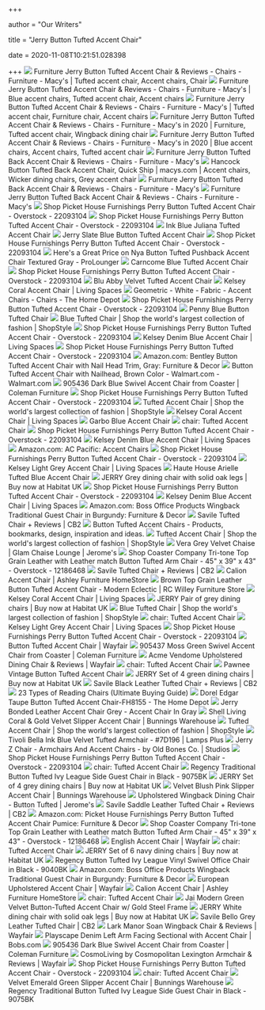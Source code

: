 +++
        
author = "Our Writers"
        
title = "Jerry Button Tufted Accent Chair"
        
date = 2020-11-08T10:21:51.028398
        
+++
[ ![](https://i.pinimg.com/originals/12/c9/3e/12c93ed1298b7d422957f87d79644fcd.jpg)](https://i.pinimg.com/originals/12/c9/3e/12c93ed1298b7d422957f87d79644fcd.jpg) Furniture Jerry Button Tufted Accent Chair & Reviews - Chairs - Furniture -  Macy's | Tufted accent chair, Accent chairs, Chair
[ ![](https://i.pinimg.com/564x/a3/e0/19/a3e01954f9b254a15b33ffb3aae960c0.jpg)](https://i.pinimg.com/564x/a3/e0/19/a3e01954f9b254a15b33ffb3aae960c0.jpg) Furniture Jerry Button Tufted Accent Chair & Reviews - Chairs - Furniture -  Macy's | Blue accent chairs, Tufted accent chair, Accent chairs
[ ![](https://i.pinimg.com/564x/2b/0e/f3/2b0ef357cc0db09a89e33db29d3df23f.jpg)](https://i.pinimg.com/564x/2b/0e/f3/2b0ef357cc0db09a89e33db29d3df23f.jpg) Furniture Jerry Button Tufted Accent Chair & Reviews - Chairs - Furniture -  Macy's | Tufted accent chair, Furniture chair, Accent chairs
[ ![](https://i.pinimg.com/474x/52/14/11/52141154907c665cc41e5a43797312e9.jpg)](https://i.pinimg.com/474x/52/14/11/52141154907c665cc41e5a43797312e9.jpg) Furniture Jerry Button Tufted Accent Chair & Reviews - Chairs - Furniture -  Macy's in 2020 | Furniture, Tufted accent chair, Wingback dining chair
[ ![](https://i.pinimg.com/originals/34/a8/8c/34a88c815a557f7591b86f1652b84d08.jpg)](https://i.pinimg.com/originals/34/a8/8c/34a88c815a557f7591b86f1652b84d08.jpg) Furniture Jerry Button Tufted Accent Chair & Reviews - Chairs - Furniture -  Macy's in 2020 | Blue accent chairs, Accent chairs, Tufted accent chair
[ ![](https://slimages.macysassets.com/is/image/MCY/products/8/optimized/9699198_fpx.tif?op_sharpen=1&wid=591&fit=fit,1&$filtersm$)](https://slimages.macysassets.com/is/image/MCY/products/8/optimized/9699198_fpx.tif?op_sharpen=1&wid=591&fit=fit,1&$filtersm$) Furniture Jerry Button Tufted Back Accent Chair & Reviews - Chairs -  Furniture - Macy's
[ ![](https://i.pinimg.com/474x/87/5d/4a/875d4a5330938ab5fa47ea102cf2c8ed.jpg)](https://i.pinimg.com/474x/87/5d/4a/875d4a5330938ab5fa47ea102cf2c8ed.jpg) Hancock Button Tufted Back Accent Chair, Quick Ship | macys.com | Accent  chairs, Wicker dining chairs, Grey accent chair
[ ![](https://slimages.macysassets.com/is/image/MCY/products/7/optimized/9699197_fpx.tif?op_sharpen=1&wid=591&fit=fit,1&$filtersm$)](https://slimages.macysassets.com/is/image/MCY/products/7/optimized/9699197_fpx.tif?op_sharpen=1&wid=591&fit=fit,1&$filtersm$) Furniture Jerry Button Tufted Back Accent Chair & Reviews - Chairs -  Furniture - Macy's
[ ![](https://slimages.macysassets.com/is/image/MCY/products/6/optimized/9699196_fpx.tif?op_sharpen=1&wid=591&fit=fit,1&$filtersm$)](https://slimages.macysassets.com/is/image/MCY/products/6/optimized/9699196_fpx.tif?op_sharpen=1&wid=591&fit=fit,1&$filtersm$) Furniture Jerry Button Tufted Back Accent Chair & Reviews - Chairs -  Furniture - Macy's
[ ![](https://ak1.ostkcdn.com/images/products/22093104/Picket-House-Furnishings-Perry-Button-Tufted-Accent-Chair-dfbcdc58-5c3b-43f1-bf82-45bd32de8e7a_600.jpg?impolicy=medium)](https://ak1.ostkcdn.com/images/products/22093104/Picket-House-Furnishings-Perry-Button-Tufted-Accent-Chair-dfbcdc58-5c3b-43f1-bf82-45bd32de8e7a_600.jpg?impolicy=medium) Shop Picket House Furnishings Perry Button Tufted Accent Chair - Overstock  - 22093104
[ ![](https://ak1.ostkcdn.com/images/products/22093104/Picket-House-Furnishings-Perry-Button-Tufted-Accent-Chair-50f4489c-051d-4d9f-a045-2919905db00b_600.jpg?impolicy=medium)](https://ak1.ostkcdn.com/images/products/22093104/Picket-House-Furnishings-Perry-Button-Tufted-Accent-Chair-50f4489c-051d-4d9f-a045-2919905db00b_600.jpg?impolicy=medium) Shop Picket House Furnishings Perry Button Tufted Accent Chair - Overstock  - 22093104
[ ![](https://cdn.decorpad.com/photos/2016/12/25/m_deep-navy-tufted-blue-button-tuft-wide-back-accent-chair.jpeg)](https://cdn.decorpad.com/photos/2016/12/25/m_deep-navy-tufted-blue-button-tuft-wide-back-accent-chair.jpeg) Ink Blue Juliana Tufted Accent Chair
[ ![](https://cdn.decorpad.com/photos/2019/07/17/m_curved-tapered-light-scarlet-blue-tufted-accent-chair.jpeg)](https://cdn.decorpad.com/photos/2019/07/17/m_curved-tapered-light-scarlet-blue-tufted-accent-chair.jpeg) Jerry Slate Blue Button Tufted Accent Chair
[ ![](https://ak1.ostkcdn.com/images/products/22093104/Picket-House-Furnishings-Perry-Button-Tufted-Accent-Chair-a37b02f1-f139-476f-8ad3-694c0fe468b4_600.jpg?impolicy=medium)](https://ak1.ostkcdn.com/images/products/22093104/Picket-House-Furnishings-Perry-Button-Tufted-Accent-Chair-a37b02f1-f139-476f-8ad3-694c0fe468b4_600.jpg?impolicy=medium) Shop Picket House Furnishings Perry Button Tufted Accent Chair - Overstock  - 22093104
[ ![](https://images.prod.meredith.com/product/f240eb870f3a342e59f8125ec0482dec/1597960829900/l/nya-button-tufted-pushback-accent-chair-textured-gray-prolounger)](https://images.prod.meredith.com/product/f240eb870f3a342e59f8125ec0482dec/1597960829900/l/nya-button-tufted-pushback-accent-chair-textured-gray-prolounger) Here's a Great Price on Nya Button Tufted Pushback Accent Chair Textured  Gray - ProLounger
[ ![](https://cdn.decorpad.com/photos/2016/12/30/retro-tuft-streamline-tufted-arm-button-tufting-light-blue-accent-chair.jpeg)](https://cdn.decorpad.com/photos/2016/12/30/retro-tuft-streamline-tufted-arm-button-tufting-light-blue-accent-chair.jpeg) Carncome Blue Tufted Accent Chair
[ ![](https://ak1.ostkcdn.com/images/products/22093104/Picket-House-Furnishings-Perry-Button-Tufted-Accent-Chair-23f6009c-b7d3-4685-8885-7b65a69b963b_600.jpg?impolicy=medium)](https://ak1.ostkcdn.com/images/products/22093104/Picket-House-Furnishings-Perry-Button-Tufted-Accent-Chair-23f6009c-b7d3-4685-8885-7b65a69b963b_600.jpg?impolicy=medium) Shop Picket House Furnishings Perry Button Tufted Accent Chair - Overstock  - 22093104
[ ![](https://cdn.decorpad.com/photos/2017/10/06/velvet-tufted-accent-sloped-arms-blue-chair.jpeg)](https://cdn.decorpad.com/photos/2017/10/06/velvet-tufted-accent-sloped-arms-blue-chair.jpeg) Blu Abby Velvet Tufted Accent Chair
[ ![](https://www.livingspaces.com/globalassets/productassets/200000-299999/240000-249999/244000-244999/244400-244499/244490/244490_orange_fabric_accent_chair_1.jpg?w=1911&h=1288&mode=pad)](https://www.livingspaces.com/globalassets/productassets/200000-299999/240000-249999/244000-244999/244400-244499/244490/244490_orange_fabric_accent_chair_1.jpg?w=1911&h=1288&mode=pad) Kelsey Coral Accent Chair | Living Spaces
[ ![](https://images.homedepot-static.com/productImages/8dcd8551-5216-4c89-a6fd-ac7f9e49dd1d/svn/white-ac-pacific-accent-chairs-jerry-c-64_400.jpg)](https://images.homedepot-static.com/productImages/8dcd8551-5216-4c89-a6fd-ac7f9e49dd1d/svn/white-ac-pacific-accent-chairs-jerry-c-64_400.jpg) Geometric - White - Fabric - Accent Chairs - Chairs - The Home Depot
[ ![](https://ak1.ostkcdn.com/images/products/22093104/Picket-House-Furnishings-Perry-Button-Tufted-Accent-Chair-fce923ff-6bd9-41a8-b54f-0d1dacb79515_600.jpg?impolicy=medium)](https://ak1.ostkcdn.com/images/products/22093104/Picket-House-Furnishings-Perry-Button-Tufted-Accent-Chair-fce923ff-6bd9-41a8-b54f-0d1dacb79515_600.jpg?impolicy=medium) Shop Picket House Furnishings Perry Button Tufted Accent Chair - Overstock  - 22093104
[ ![](https://cdn.decorpad.com/photos/2020/04/16/button-angled-legs-penny-low-back-tufted-blue-chair.jpeg)](https://cdn.decorpad.com/photos/2020/04/16/button-angled-legs-penny-low-back-tufted-blue-chair.jpeg) Penny Blue Button Tufted Chair
[ ![](https://img.shopstyle-cdn.com/sim/de/ee/deeef259ee36b97a3edf60a8ce4a81f5_xlarge/mjl-furniture-designs-samantha-button-tufted-upholstered-accent-chair.jpg)](https://img.shopstyle-cdn.com/sim/de/ee/deeef259ee36b97a3edf60a8ce4a81f5_xlarge/mjl-furniture-designs-samantha-button-tufted-upholstered-accent-chair.jpg) Blue Tufted Chair | Shop the world's largest collection of fashion |  ShopStyle
[ ![](https://ak1.ostkcdn.com/images/products/22093104/Picket-House-Furnishings-Perry-Button-Tufted-Accent-Chair-2f856eaa-80b7-417c-ab0e-ed3c79117d6e_600.jpg?impolicy=medium)](https://ak1.ostkcdn.com/images/products/22093104/Picket-House-Furnishings-Perry-Button-Tufted-Accent-Chair-2f856eaa-80b7-417c-ab0e-ed3c79117d6e_600.jpg?impolicy=medium) Shop Picket House Furnishings Perry Button Tufted Accent Chair - Overstock  - 22093104
[ ![](https://www.livingspaces.com/globalassets/productassets/200000-299999/240000-249999/244000-244999/244400-244499/244491/244491_blue_fabric_accent_chair_v2_signature_01.jpg?w=1911&h=1288&mode=pad)](https://www.livingspaces.com/globalassets/productassets/200000-299999/240000-249999/244000-244999/244400-244499/244491/244491_blue_fabric_accent_chair_v2_signature_01.jpg?w=1911&h=1288&mode=pad) Kelsey Denim Blue Accent Chair | Living Spaces
[ ![](https://ak1.ostkcdn.com/images/products/22093104/Picket-House-Furnishings-Perry-Button-Tufted-Accent-Chair-1ff09dd9-9528-4332-a8f1-7b4ccde07104_600.jpg?impolicy=medium)](https://ak1.ostkcdn.com/images/products/22093104/Picket-House-Furnishings-Perry-Button-Tufted-Accent-Chair-1ff09dd9-9528-4332-a8f1-7b4ccde07104_600.jpg?impolicy=medium) Shop Picket House Furnishings Perry Button Tufted Accent Chair - Overstock  - 22093104
[ ![](https://m.media-amazon.com/images/I/71FZeKa6eIL._AC_SS350_.jpg)](https://m.media-amazon.com/images/I/71FZeKa6eIL._AC_SS350_.jpg) Amazon.com: Bentley Button Tufted Accent Chair with Nail Head Trim, Gray:  Furniture & Decor
[ ![](https://i5.walmartimages.com/asr/ee75dd30-ff09-470d-8611-8f77c86f9a03_1.48ba5d82b0ae51348963966c292f08ad.jpeg)](https://i5.walmartimages.com/asr/ee75dd30-ff09-470d-8611-8f77c86f9a03_1.48ba5d82b0ae51348963966c292f08ad.jpeg) Button Tufted Accent Chair with Nailhead, Brown Color - Walmart.com -  Walmart.com
[ ![](https://d9dvmj2a7k2dc.cloudfront.net/catalog/product/cache/1/image/731x481/17f82f742ffe127f42dca9de82fb58b1/9/0/905436_1a_cst20191.jpg)](https://d9dvmj2a7k2dc.cloudfront.net/catalog/product/cache/1/image/731x481/17f82f742ffe127f42dca9de82fb58b1/9/0/905436_1a_cst20191.jpg) 905436 Dark Blue Swivel Accent Chair from Coaster | Coleman Furniture
[ ![](https://ak1.ostkcdn.com/images/products/22093104/Picket-House-Furnishings-Perry-Button-Tufted-Accent-Chair-31709d11-b760-4051-a0db-a370d854c6fb_600.jpg?impolicy=medium)](https://ak1.ostkcdn.com/images/products/22093104/Picket-House-Furnishings-Perry-Button-Tufted-Accent-Chair-31709d11-b760-4051-a0db-a370d854c6fb_600.jpg?impolicy=medium) Shop Picket House Furnishings Perry Button Tufted Accent Chair - Overstock  - 22093104
[ ![](https://img.shopstyle-cdn.com/sim/58/c1/58c1e001e8aa09a54ecaa5427fc9a88d_xlarge/furniture-jerry-button-tufted-accent-chair.jpg)](https://img.shopstyle-cdn.com/sim/58/c1/58c1e001e8aa09a54ecaa5427fc9a88d_xlarge/furniture-jerry-button-tufted-accent-chair.jpg) Tufted Accent Chair | Shop the world's largest collection of fashion |  ShopStyle
[ ![](https://www.livingspaces.com/globalassets/productassets/200000-299999/240000-249999/244000-244999/244400-244499/244490/244490_orange_fabric_accent_chair_1.jpg?w=1000&h=674&mode=pad)](https://www.livingspaces.com/globalassets/productassets/200000-299999/240000-249999/244000-244999/244400-244499/244490/244490_orange_fabric_accent_chair_1.jpg?w=1000&h=674&mode=pad) Kelsey Coral Accent Chair | Living Spaces
[ ![](https://cdn.decorpad.com/photos/2015/08/25/blue-nailhead-accent-chair.jpeg)](https://cdn.decorpad.com/photos/2015/08/25/blue-nailhead-accent-chair.jpeg) Garbo Blue Accent Chair
[ ![](https://target.scene7.com/is/image/Target/GUEST_a74fed40-214c-4f48-a8be-dfd46aa42c27?wid=488&hei=488&fmt=pjpeg)](https://target.scene7.com/is/image/Target/GUEST_a74fed40-214c-4f48-a8be-dfd46aa42c27?wid=488&hei=488&fmt=pjpeg) chair: Tufted Accent Chair
[ ![](https://ak1.ostkcdn.com/images/products/22093104/Picket-House-Furnishings-Perry-Button-Tufted-Accent-Chair-182e9d41-f59e-4f08-b161-efd7e29d2ef5_600.jpg?impolicy=medium)](https://ak1.ostkcdn.com/images/products/22093104/Picket-House-Furnishings-Perry-Button-Tufted-Accent-Chair-182e9d41-f59e-4f08-b161-efd7e29d2ef5_600.jpg?impolicy=medium) Shop Picket House Furnishings Perry Button Tufted Accent Chair - Overstock  - 22093104
[ ![](https://www.livingspaces.com/globalassets/productassets/200000-299999/240000-249999/244000-244999/244400-244499/244491/244491_blue_fabric_accent_chair_room_35.jpg?w=415&h=280&mode=pad)](https://www.livingspaces.com/globalassets/productassets/200000-299999/240000-249999/244000-244999/244400-244499/244491/244491_blue_fabric_accent_chair_room_35.jpg?w=415&h=280&mode=pad) Kelsey Denim Blue Accent Chair | Living Spaces
[ ![](https://m.media-amazon.com/images/I/A1w29oYFdJL._AC_SX352_SY330_.jpg)](https://m.media-amazon.com/images/I/A1w29oYFdJL._AC_SX352_SY330_.jpg) Amazon.com: AC Pacific: Accent Chairs
[ ![](https://ak1.ostkcdn.com/images/products/22093104/Picket-House-Furnishings-Perry-Button-Tufted-Accent-Chair-47ebb1ea-5a93-4628-bbaa-c8bc52e307d5_600.jpg?impolicy=medium)](https://ak1.ostkcdn.com/images/products/22093104/Picket-House-Furnishings-Perry-Button-Tufted-Accent-Chair-47ebb1ea-5a93-4628-bbaa-c8bc52e307d5_600.jpg?impolicy=medium) Shop Picket House Furnishings Perry Button Tufted Accent Chair - Overstock  - 22093104
[ ![](https://www.livingspaces.com/globalassets/productassets/200000-299999/240000-249999/244000-244999/244400-244499/244492/244492_grey_fabric_accent_chair_v2_signature_01.jpg?w=1911&h=1288&mode=pad)](https://www.livingspaces.com/globalassets/productassets/200000-299999/240000-249999/244000-244999/244400-244499/244492/244492_grey_fabric_accent_chair_v2_signature_01.jpg?w=1911&h=1288&mode=pad) Kelsey Light Grey Accent Chair | Living Spaces
[ ![](https://cdn.decorpad.com/photos/2017/08/28/arielle-velvet-button-tufted-blue-gold-nailhead-trim-medallion-shaped-back-chair.jpeg)](https://cdn.decorpad.com/photos/2017/08/28/arielle-velvet-button-tufted-blue-gold-nailhead-trim-medallion-shaped-back-chair.jpeg) Haute House Arielle Tufted Blue Accent Chair
[ ![](https://cdn.habitat.co.uk/media/catalog/product/cache/1/image/1200x925/9df78eab33525d08d6e5fb8d27136e95/3/1/317159.jpg)](https://cdn.habitat.co.uk/media/catalog/product/cache/1/image/1200x925/9df78eab33525d08d6e5fb8d27136e95/3/1/317159.jpg) JERRY Grey dining chair with solid oak legs | Buy now at Habitat UK
[ ![](https://ak1.ostkcdn.com/images/products/22093104/Picket-House-Furnishings-Perry-Button-Tufted-Accent-Chair-971443b0-f254-4c1d-8da5-42dabae6c835_600.jpg?impolicy=medium)](https://ak1.ostkcdn.com/images/products/22093104/Picket-House-Furnishings-Perry-Button-Tufted-Accent-Chair-971443b0-f254-4c1d-8da5-42dabae6c835_600.jpg?impolicy=medium) Shop Picket House Furnishings Perry Button Tufted Accent Chair - Overstock  - 22093104
[ ![](https://www.livingspaces.com/globalassets/productassets/200000-299999/240000-249999/244000-244999/244400-244499/244491/244491_blue_fabric_accent_chair_v2_side_02.jpg?w=415&h=280&mode=pad)](https://www.livingspaces.com/globalassets/productassets/200000-299999/240000-249999/244000-244999/244400-244499/244491/244491_blue_fabric_accent_chair_v2_side_02.jpg?w=415&h=280&mode=pad) Kelsey Denim Blue Accent Chair | Living Spaces
[ ![](https://m.media-amazon.com/images/I/81CFohcZdNL._AC_SS350_.jpg)](https://m.media-amazon.com/images/I/81CFohcZdNL._AC_SS350_.jpg) Amazon.com: Boss Office Products Wingback Traditional Guest Chair in  Burgundy: Furniture & Decor
[ ![](https://cb2.scene7.com/is/image/CB2/SavileSlateChairSHF19_1x1/$web_zoom$/190617115949/savile-slate-tufted-chair.jpg)](https://cb2.scene7.com/is/image/CB2/SavileSlateChairSHF19_1x1/$web_zoom$/190617115949/savile-slate-tufted-chair.jpg) Savile Tufted Chair + Reviews | CB2
[ ![](https://cdn.decorpad.com/photos/2016/12/11/m_tufted-side-sky-chic-blue-chair-nailhead-trim-chairs.jpeg)](https://cdn.decorpad.com/photos/2016/12/11/m_tufted-side-sky-chic-blue-chair-nailhead-trim-chairs.jpeg) Button Tufted Accent Chairs - Products, bookmarks, design, inspiration and  ideas.
[ ![](https://img.shopstyle-cdn.com/sim/35/02/35023322f6988ca47c666dd88e1e7e1b_best/mjl-furniture-designs-samantha-button-tufted-upholstered-accent-chair.jpg)](https://img.shopstyle-cdn.com/sim/35/02/35023322f6988ca47c666dd88e1e7e1b_best/mjl-furniture-designs-samantha-button-tufted-upholstered-accent-chair.jpg) Tufted Accent Chair | Shop the world's largest collection of fashion |  ShopStyle
[ ![](https://media.jeromes.com/content/Image/products/AIA01SA05_X.jpg)](https://media.jeromes.com/content/Image/products/AIA01SA05_X.jpg) Vera Grey Velvet Chaise | Glam Chaise Lounge | Jerome's
[ ![](https://ak1.ostkcdn.com/images/products/12186468/Tri-tone-Button-Tufted-Arm-Chair-9a33c0e8-0657-4ece-928a-cbfc3ee61b38.jpg)](https://ak1.ostkcdn.com/images/products/12186468/Tri-tone-Button-Tufted-Arm-Chair-9a33c0e8-0657-4ece-928a-cbfc3ee61b38.jpg) Shop Coaster Company Tri-tone Top Grain Leather with Leather match Button  Tufted Arm Chair - 45" x 39" x 43" - Overstock - 12186468
[ ![](https://cb2.scene7.com/is/image/CB2/item_584_56_1623_0?o9JyonuPT5OxnLH8FYNs?&$web_product_custom_panel_pop$)](https://cb2.scene7.com/is/image/CB2/item_584_56_1623_0?o9JyonuPT5OxnLH8FYNs?&$web_product_custom_panel_pop$) Savile Tufted Chair + Reviews | CB2
[ ![](https://ashleyfurniture.scene7.com/is/image/AshleyFurniture/2070260-10x8-CROP?$AFHS-PDP-Main$)](https://ashleyfurniture.scene7.com/is/image/AshleyFurniture/2070260-10x8-CROP?$AFHS-PDP-Main$) Calion Accent Chair | Ashley Furniture HomeStore
[ ![](https://static.rcwilley.com/products/111829062/Brown-Top-Grain-Leather-Button-Tufted-Accent-Chair---Modern-Eclectic-rcwilley-image1~200.jpg?r=6)](https://static.rcwilley.com/products/111829062/Brown-Top-Grain-Leather-Button-Tufted-Accent-Chair---Modern-Eclectic-rcwilley-image1~200.jpg?r=6) Brown Top Grain Leather Button Tufted Accent Chair - Modern Eclectic | RC  Willey Furniture Store
[ ![](https://www.livingspaces.com/globalassets/productassets/200000-299999/240000-249999/244000-244999/244400-244499/244490/244490_orange_fabric_accent_chair_2.jpg?w=415&h=280&mode=pad)](https://www.livingspaces.com/globalassets/productassets/200000-299999/240000-249999/244000-244999/244400-244499/244490/244490_orange_fabric_accent_chair_2.jpg?w=415&h=280&mode=pad) Kelsey Coral Accent Chair | Living Spaces
[ ![](https://cdn.habitat.co.uk/media/catalog/product/cache/1/image/1200x925/9df78eab33525d08d6e5fb8d27136e95/2/5/253079.jpg)](https://cdn.habitat.co.uk/media/catalog/product/cache/1/image/1200x925/9df78eab33525d08d6e5fb8d27136e95/2/5/253079.jpg) JERRY Pair of grey dining chairs | Buy now at Habitat UK
[ ![](https://img.shopstyle-cdn.com/sim/ec/6d/ec6d5ff99c66795f413c77e099961467_xlarge/house-of-hamptona-overcash-button-tufted-square-tapered-leg-armchair-house-of-hamptona-fabric-slate-blue-velvet.jpg)](https://img.shopstyle-cdn.com/sim/ec/6d/ec6d5ff99c66795f413c77e099961467_xlarge/house-of-hamptona-overcash-button-tufted-square-tapered-leg-armchair-house-of-hamptona-fabric-slate-blue-velvet.jpg) Blue Tufted Chair | Shop the world's largest collection of fashion |  ShopStyle
[ ![](https://images-na.ssl-images-amazon.com/images/I/B1MD60owSSS._SX425_.jpg)](https://images-na.ssl-images-amazon.com/images/I/B1MD60owSSS._SX425_.jpg) chair: Tufted Accent Chair
[ ![](https://www.livingspaces.com/globalassets/productassets/200000-299999/240000-249999/244000-244999/244400-244499/244492/244492_grey_fabric_accent_chair_v2_side_02.jpg?w=415&h=280&mode=pad)](https://www.livingspaces.com/globalassets/productassets/200000-299999/240000-249999/244000-244999/244400-244499/244492/244492_grey_fabric_accent_chair_v2_side_02.jpg?w=415&h=280&mode=pad) Kelsey Light Grey Accent Chair | Living Spaces
[ ![](https://ak1.ostkcdn.com/images/products/22093104/Picket-House-Furnishings-Perry-Button-Tufted-Accent-Chair-cd33bb93-9f7d-45f1-9e71-3b9cee60ad1a_600.jpg?impolicy=medium)](https://ak1.ostkcdn.com/images/products/22093104/Picket-House-Furnishings-Perry-Button-Tufted-Accent-Chair-cd33bb93-9f7d-45f1-9e71-3b9cee60ad1a_600.jpg?impolicy=medium) Shop Picket House Furnishings Perry Button Tufted Accent Chair - Overstock  - 22093104
[ ![](https://secure.img1-fg.wfcdn.com/im/13983293/resize-h600-w600%5Ecompr-r85/8650/86504492/Eshelman+Button+Tufted+Open+Back+20%22+Armchair.jpg)](https://secure.img1-fg.wfcdn.com/im/13983293/resize-h600-w600%5Ecompr-r85/8650/86504492/Eshelman+Button+Tufted+Open+Back+20%22+Armchair.jpg) Button Tufted Accent Chair | Wayfair
[ ![](https://d9dvmj2a7k2dc.cloudfront.net/catalog/product/cache/1/image/731x481/17f82f742ffe127f42dca9de82fb58b1/9/0/905437_1_cst20191.jpg)](https://d9dvmj2a7k2dc.cloudfront.net/catalog/product/cache/1/image/731x481/17f82f742ffe127f42dca9de82fb58b1/9/0/905437_1_cst20191.jpg) 905437 Moss Green Swivel Accent Chair from Coaster | Coleman Furniture
[ ![](https://secure.img1-fg.wfcdn.com/im/34568394/compr-r85/4319/43193118/vendome-upholstered-dining-chair.jpg)](https://secure.img1-fg.wfcdn.com/im/34568394/compr-r85/4319/43193118/vendome-upholstered-dining-chair.jpg) Acme Vendome Upholstered Dining Chair & Reviews | Wayfair
[ ![](https://media.kohlsimg.com/is/image/kohls/3295755_Black?wid=300&hei=300&op_sharpen=1)](https://media.kohlsimg.com/is/image/kohls/3295755_Black?wid=300&hei=300&op_sharpen=1) chair: Tufted Accent Chair
[ ![](https://dkmfya8ektvwj.cloudfront.net/images/D/GetPhotoSigned%20%282%29-18.jpg)](https://dkmfya8ektvwj.cloudfront.net/images/D/GetPhotoSigned%20%282%29-18.jpg) Pawnee Vintage Button Tufted Accent Chair
[ ![](https://cdn.habitat.co.uk/media/catalog/product/cache/1/image/1200x925/9df78eab33525d08d6e5fb8d27136e95/7/8/782384.jpg)](https://cdn.habitat.co.uk/media/catalog/product/cache/1/image/1200x925/9df78eab33525d08d6e5fb8d27136e95/7/8/782384.jpg) JERRY Set of 4 green dining chairs | Buy now at Habitat UK
[ ![](https://cb2.scene7.com/is/image/CB2/SavileChairLthrBlackSHF17_1x1?o9JyonuPT5OxnLH8FYNs)](https://cb2.scene7.com/is/image/CB2/SavileChairLthrBlackSHF17_1x1?o9JyonuPT5OxnLH8FYNs) Savile Black Leather Tufted Chair + Reviews | CB2
[ ![](https://homestratosphere.s3.amazonaws.com/wp-content/uploads/2014/12/headerchair.jpg)](https://homestratosphere.s3.amazonaws.com/wp-content/uploads/2014/12/headerchair.jpg) 23 Types of Reading Chairs (Ultimate Buying Guide)
[ ![](https://images.homedepot-static.com/productImages/35a02030-221d-4c78-a278-945737fbce6f/svn/taupe-faux-leather-dorel-accent-chairs-fh8155-c3_600.jpg)](https://images.homedepot-static.com/productImages/35a02030-221d-4c78-a278-945737fbce6f/svn/taupe-faux-leather-dorel-accent-chairs-fh8155-c3_600.jpg) Dorel Edgar Taupe Button Tufted Accent Chair-FH8155 - The Home Depot
[ ![](https://cdn10.bigcommerce.com/s-8gyotsl3/product_images/uploaded_images/accent-chair-grey.jpg?t=1465344385)](https://cdn10.bigcommerce.com/s-8gyotsl3/product_images/uploaded_images/accent-chair-grey.jpg?t=1465344385) Jerry Bonded Leather Accent Chair Grey - Accent Chair In Gray
[ ![](https://www.bunnings.com.au/cdn-cgi/image/w=800,h=800/https://media-prod-use-1.mirakl.net/SOURCE/5f18ecf24ce24d07aa1f24059f19e9d5)](https://www.bunnings.com.au/cdn-cgi/image/w=800,h=800/https://media-prod-use-1.mirakl.net/SOURCE/5f18ecf24ce24d07aa1f24059f19e9d5) Shell Living Coral & Gold Velvet Slipper Accent Chair | Bunnings Warehouse
[ ![](https://img.shopstyle-cdn.com/sim/01/f8/01f8fe4b20e00b65a8f5ef8132af2dd9_best/mjl-furniture-designs-samantha-button-tufted-upholstered-accent-chair.jpg)](https://img.shopstyle-cdn.com/sim/01/f8/01f8fe4b20e00b65a8f5ef8132af2dd9_best/mjl-furniture-designs-samantha-button-tufted-upholstered-accent-chair.jpg) Tufted Accent Chair | Shop the world's largest collection of fashion |  ShopStyle
[ ![](https://image.lampsplus.com/is/image/cropped/7D196cropped.fpx?qlt=65&wid=710&hei=710&op_sharpen=1&fmt=jpeg)](https://image.lampsplus.com/is/image/cropped/7D196cropped.fpx?qlt=65&wid=710&hei=710&op_sharpen=1&fmt=jpeg) Tivoli Bella Ink Blue Velvet Tufted Armchair - #7D196 | Lamps Plus
[ ![](https://st.hzcdn.com/simgs/6221d3f407c42a5c_4-6810/home-design.jpg)](https://st.hzcdn.com/simgs/6221d3f407c42a5c_4-6810/home-design.jpg) Jerry Z Chair - Armchairs And Accent Chairs - by Old Bones Co. | Studios
[ ![](https://ak1.ostkcdn.com/images/products/22093104/Picket-House-Furnishings-Perry-Button-Tufted-Accent-Chair-5c8ca5ad-9106-45de-bbac-beee18680d35_600.jpg?impolicy=medium)](https://ak1.ostkcdn.com/images/products/22093104/Picket-House-Furnishings-Perry-Button-Tufted-Accent-Chair-5c8ca5ad-9106-45de-bbac-beee18680d35_600.jpg?impolicy=medium) Shop Picket House Furnishings Perry Button Tufted Accent Chair - Overstock  - 22093104
[ ![](https://ihome-studio.com/10007-large_default/albany-beige-fabric-upholstered-walnut-wood-button-tufted-accent-chair.jpg)](https://ihome-studio.com/10007-large_default/albany-beige-fabric-upholstered-walnut-wood-button-tufted-accent-chair.jpg) chair: Tufted Accent Chair
[ ![](https://media.cymaxstores.com/Images/3697/458340-3-L.jpg)](https://media.cymaxstores.com/Images/3697/458340-3-L.jpg) Regency Traditional Button Tufted Ivy League Side Guest Chair in Black -  9075BK
[ ![](https://cdn.habitat.co.uk/media/catalog/product/cache/1/image/1200x925/9df78eab33525d08d6e5fb8d27136e95/2/5/253058.jpg)](https://cdn.habitat.co.uk/media/catalog/product/cache/1/image/1200x925/9df78eab33525d08d6e5fb8d27136e95/2/5/253058.jpg) JERRY Set of 4 grey dining chairs | Buy now at Habitat UK
[ ![](https://www.bunnings.com.au/cdn-cgi/image/w=384,h=384/https://media-prod-use-1.mirakl.net/SOURCE/7fd694d16eae4dabb661eee1c3707dc3)](https://www.bunnings.com.au/cdn-cgi/image/w=384,h=384/https://media-prod-use-1.mirakl.net/SOURCE/7fd694d16eae4dabb661eee1c3707dc3) Velvet Blush Pink Slipper Accent Chair | Bunnings Warehouse
[ ![](https://media.jeromes.com/content/Image/products/HTD00FD18_X.jpg)](https://media.jeromes.com/content/Image/products/HTD00FD18_X.jpg) Upholstered Wingback Dining Chair - Button Tufted | Jerome's
[ ![](https://cb2.scene7.com/is/image/CB2/SavileChairSaddleSHF19_1x1/?$web_zoom$&190501100913&wid=450&hei=450)](https://cb2.scene7.com/is/image/CB2/SavileChairSaddleSHF19_1x1/?$web_zoom$&190501100913&wid=450&hei=450) Savile Saddle Leather Tufted Chair + Reviews | CB2
[ ![](https://m.media-amazon.com/images/I/417r12HeS6L._AC_SS350_.jpg)](https://m.media-amazon.com/images/I/417r12HeS6L._AC_SS350_.jpg) Amazon.com: Picket House Furnishings Perry Button Tufted Accent Chair  Pumice: Furniture & Decor
[ ![](https://ak1.ostkcdn.com/images/products/12186468/Tri-tone-Button-Tufted-Arm-Chair-baab3e2a-04f8-47fd-86f9-540309f980d5_600.jpg?impolicy=medium)](https://ak1.ostkcdn.com/images/products/12186468/Tri-tone-Button-Tufted-Arm-Chair-baab3e2a-04f8-47fd-86f9-540309f980d5_600.jpg?impolicy=medium) Shop Coaster Company Tri-tone Top Grain Leather with Leather match Button  Tufted Arm Chair - 45" x 39" x 43" - Overstock - 12186468
[ ![](https://secure.img1-fg.wfcdn.com/im/42599091/resize-h600-w600%5Ecompr-r85/1241/124167988/English+Cloth+Fabric+Armless+Contemporary+Accent+Chair%2CSingle+Beige+Yellow.jpg)](https://secure.img1-fg.wfcdn.com/im/42599091/resize-h600-w600%5Ecompr-r85/1241/124167988/English+Cloth+Fabric+Armless+Contemporary+Accent+Chair%2CSingle+Beige+Yellow.jpg) English Accent Chair | Wayfair
[ ![](https://s3.amazonaws.com/furniture.retailcatalog.us/products/2186536/large/accent-chair-6333-1.jpg)](https://s3.amazonaws.com/furniture.retailcatalog.us/products/2186536/large/accent-chair-6333-1.jpg) chair: Tufted Accent Chair
[ ![](https://cdn.habitat.co.uk/media/catalog/product/cache/1/image/1200x925/9df78eab33525d08d6e5fb8d27136e95/7/8/782386.jpg)](https://cdn.habitat.co.uk/media/catalog/product/cache/1/image/1200x925/9df78eab33525d08d6e5fb8d27136e95/7/8/782386.jpg) JERRY Set of 6 navy dining chairs | Buy now at Habitat UK
[ ![](https://media.cymaxstores.com/Images/3697/458596-1-L.jpg)](https://media.cymaxstores.com/Images/3697/458596-1-L.jpg) Regency Button Tufted Ivy League Vinyl Swivel Office Chair in Black - 9040BK
[ ![](https://images-na.ssl-images-amazon.com/images/I/71VyxAhw4US._AC_SY741_.jpg)](https://images-na.ssl-images-amazon.com/images/I/71VyxAhw4US._AC_SY741_.jpg) Amazon.com: Boss Office Products Wingback Traditional Guest Chair in  Burgundy: Furniture & Decor
[ ![](https://secure.img1-fg.wfcdn.com/im/01911439/resize-h600-w600%5Ecompr-r85/1128/11287111/Marcel+Armchair.jpg)](https://secure.img1-fg.wfcdn.com/im/01911439/resize-h600-w600%5Ecompr-r85/1128/11287111/Marcel+Armchair.jpg) European Upholstered Accent Chair | Wayfair
[ ![](https://ashleyfurniture.scene7.com/is/image/AshleyFurniture/2070260-Calion-DIM?$AFHS-PDP-Main$)](https://ashleyfurniture.scene7.com/is/image/AshleyFurniture/2070260-Calion-DIM?$AFHS-PDP-Main$) Calion Accent Chair | Ashley Furniture HomeStore
[ ![](https://images2.imgix.net/p4dbimg/p20304/images/classic-home-collina-tufted-accent-chair-gray-53051179.jpg?fit=fill&trim=color&trimcolor=FFFFFF&trimtol=5&bg=FFFFFF&w=768&h=576&fm=pjpg)](https://images2.imgix.net/p4dbimg/p20304/images/classic-home-collina-tufted-accent-chair-gray-53051179.jpg?fit=fill&trim=color&trimcolor=FFFFFF&trimtol=5&bg=FFFFFF&w=768&h=576&fm=pjpg) chair: Tufted Accent Chair
[ ![](https://sep.yimg.com/ay/yhst-96405782831295/jai-modern-green-velvet-button-tufted-accent-chair-w-gold-steel-frame-5.jpg)](https://sep.yimg.com/ay/yhst-96405782831295/jai-modern-green-velvet-button-tufted-accent-chair-w-gold-steel-frame-5.jpg) Jai Modern Green Velvet Button-Tufted Accent Chair w/ Gold Steel Frame
[ ![](https://cdn.habitat.co.uk/media/catalog/product/cache/1/image/1200x925/9df78eab33525d08d6e5fb8d27136e95/1/2/120856.jpg)](https://cdn.habitat.co.uk/media/catalog/product/cache/1/image/1200x925/9df78eab33525d08d6e5fb8d27136e95/1/2/120856.jpg) JERRY White dining chair with solid oak legs | Buy now at Habitat UK
[ ![](https://cb2.scene7.com/is/image/CB2/item_413_56_1308_0/$web_zoom$/190905023204/savile-grey-leather-tufted-chair.jpg)](https://cb2.scene7.com/is/image/CB2/item_413_56_1308_0/$web_zoom$/190905023204/savile-grey-leather-tufted-chair.jpg) Savile Bello Grey Leather Tufted Chair | CB2
[ ![](https://secure.img2-fg.wfcdn.com/im/27261679/compr-r85/7879/78794259/soan-wingback-chair.jpg)](https://secure.img2-fg.wfcdn.com/im/27261679/compr-r85/7879/78794259/soan-wingback-chair.jpg) Lark Manor Soan Wingback Chair & Reviews | Wayfair
[ ![](https://productimages.mybobs.com/20053052/20053052_gallery_01_wide.jpg)](https://productimages.mybobs.com/20053052/20053052_gallery_01_wide.jpg) Playscape Denim Left Arm Facing Sectional with Accent Chair | Bobs.com
[ ![](https://d9dvmj2a7k2dc.cloudfront.net/catalog/product/cache/1/image/731x481/17f82f742ffe127f42dca9de82fb58b1/9/0/905436_cst20191.jpg)](https://d9dvmj2a7k2dc.cloudfront.net/catalog/product/cache/1/image/731x481/17f82f742ffe127f42dca9de82fb58b1/9/0/905436_cst20191.jpg) 905436 Dark Blue Swivel Accent Chair from Coaster | Coleman Furniture
[ ![](https://secure.img1-fg.wfcdn.com/im/77425793/compr-r85/9485/94859569/lexington-armchair.jpg)](https://secure.img1-fg.wfcdn.com/im/77425793/compr-r85/9485/94859569/lexington-armchair.jpg) CosmoLiving by Cosmopolitan Lexington Armchair & Reviews | Wayfair
[ ![](https://ak1.ostkcdn.com/images/products/22093104/Picket-House-Furnishings-Perry-Button-Tufted-Accent-Chair-9ad8869d-1ca6-418d-92dc-0bc44f989f2d_600.jpg?impolicy=medium)](https://ak1.ostkcdn.com/images/products/22093104/Picket-House-Furnishings-Perry-Button-Tufted-Accent-Chair-9ad8869d-1ca6-418d-92dc-0bc44f989f2d_600.jpg?impolicy=medium) Shop Picket House Furnishings Perry Button Tufted Accent Chair - Overstock  - 22093104
[ ![](https://images.homedepot-static.com/productImages/3feccf7f-100b-4227-a230-4506c6cdca18/svn/emerald-accent-chairs-uby294100glg-64_1000.jpg)](https://images.homedepot-static.com/productImages/3feccf7f-100b-4227-a230-4506c6cdca18/svn/emerald-accent-chairs-uby294100glg-64_1000.jpg) chair: Tufted Accent Chair
[ ![](https://www.bunnings.com.au/cdn-cgi/image/w=384,h=384/https://media-prod-use-1.mirakl.net/SOURCE/c2fe1a7e717b4499b7f95b35173966d1)](https://www.bunnings.com.au/cdn-cgi/image/w=384,h=384/https://media-prod-use-1.mirakl.net/SOURCE/c2fe1a7e717b4499b7f95b35173966d1) Velvet Emerald Green Slipper Accent Chair | Bunnings Warehouse
[ ![](https://media.cymaxstores.com/Images/3697/458340-2-L.jpg)](https://media.cymaxstores.com/Images/3697/458340-2-L.jpg) Regency Traditional Button Tufted Ivy League Side Guest Chair in Black -  9075BK
